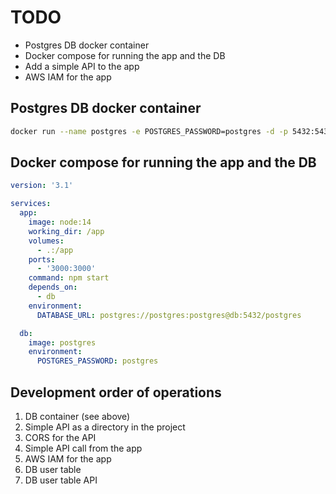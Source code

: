 # TODO

- Postgres DB docker container
- Docker compose for running the app and the DB
- Add a simple API to the app
- AWS IAM for the app

## Postgres DB docker container

```bash
docker run --name postgres -e POSTGRES_PASSWORD=postgres -d -p 5432:5432 postgres
```

## Docker compose for running the app and the DB

```yaml
version: '3.1'

services:
  app:
    image: node:14
    working_dir: /app
    volumes:
      - .:/app
    ports:
      - '3000:3000'
    command: npm start
    depends_on:
      - db
    environment:
      DATABASE_URL: postgres://postgres:postgres@db:5432/postgres

  db:
    image: postgres
    environment:
      POSTGRES_PASSWORD: postgres
```

## Development order of operations

1. DB container (see above)
2. Simple API as a directory in the project
3. CORS for the API
4. Simple API call from the app
5. AWS IAM for the app
6. DB user table
7. DB user table API
